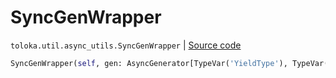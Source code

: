 # SyncGenWrapper
`toloka.util.async_utils.SyncGenWrapper` | [Source code](https://github.com/Toloka/toloka-kit/blob/v1.1.1/src/util/async_utils.py#L337)

```python
SyncGenWrapper(self, gen: AsyncGenerator[TypeVar('YieldType'), TypeVar('SendType')])
```

